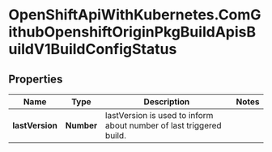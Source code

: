 # OpenShiftApiWithKubernetes.ComGithubOpenshiftOriginPkgBuildApisBuildV1BuildConfigStatus

## Properties
Name | Type | Description | Notes
------------ | ------------- | ------------- | -------------
**lastVersion** | **Number** | lastVersion is used to inform about number of last triggered build. | 


